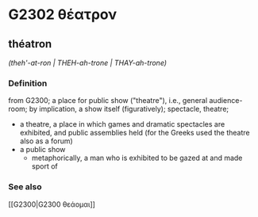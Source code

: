 # G2302 θέατρον

## théatron

_(theh'-at-ron | THEH-ah-trone | THAY-ah-trone)_

### Definition

from G2300; a place for public show ("theatre"), i.e., general audience-room; by implication, a show itself (figuratively); spectacle, theatre; 

- a theatre, a place in which games and dramatic spectacles are exhibited, and public assemblies held (for the Greeks used the theatre also as a forum)
- a public show
  - metaphorically, a man who is exhibited to be gazed at and made sport of

### See also

[[G2300|G2300 θεάομαι]]
